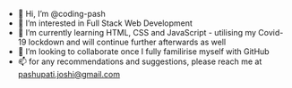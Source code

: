 - 👋 Hi, I’m @coding-pash
- 👀 I’m interested in Full Stack Web Development 
- 🌱 I’m currently learning HTML, CSS and JavaScript - utilising my Covid-19 lockdown and will continue further afterwards as well 
- 💞️ I’m looking to collaborate once I fully familirise myself with GitHub
- 📫 for any recommendations and suggestions, please reach me at pashupati.joshi@gmail.com

<!---
coding-pash/coding-pash is a ✨ special ✨ repository because its `README.md` (this file) appears on your GitHub profile.
You can click the Preview link to take a look at your changes.
--->
